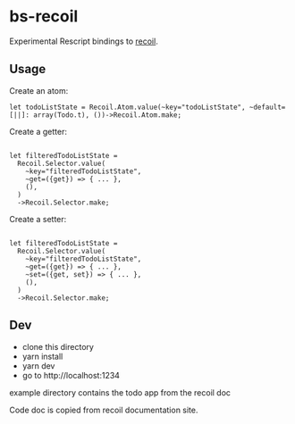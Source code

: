 # bs-recoil

Experimental Rescript bindings to [recoil](https://github.com/facebookexperimental/recoil).

## Usage 

Create an atom:

```reason
let todoListState = Recoil.Atom.value(~key="todoListState", ~default=[||]: array(Todo.t), ())->Recoil.Atom.make;
```

Create a getter:
```reason

let filteredTodoListState =
  Recoil.Selector.value(
    ~key="filteredTodoListState",
    ~get=({get}) => { ... },
    (),
  )
  ->Recoil.Selector.make;
```

Create a setter:
```reason

let filteredTodoListState =
  Recoil.Selector.value(
    ~key="filteredTodoListState",
    ~get=({get}) => { ... },
    ~set=({get, set}) => { ... },
    (),
  )
  ->Recoil.Selector.make;
```

## Dev

- clone this directory
- yarn install
- yarn dev
- go to http://localhost:1234

example directory contains the todo app from the recoil doc

Code doc is copied from recoil documentation site.
